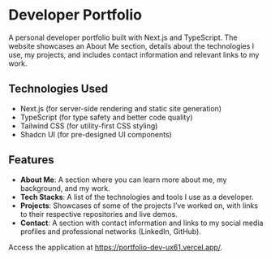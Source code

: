 # Developer Portfolio

A personal developer portfolio built with Next.js and TypeScript. The website showcases an About Me section, details about the technologies I use, my projects, and includes contact information and relevant links to my work.

## Technologies Used

- Next.js (for server-side rendering and static site generation)
- TypeScript (for type safety and better code quality)
- Tailwind CSS (for utility-first CSS styling)
- Shadcn UI (for pre-designed UI components)

## Features

- **About Me**: A section where you can learn more about me, my background, and my work.
- **Tech Stacks**: A list of the technologies and tools I use as a developer.
- **Projects**: Showcases of some of the projects I’ve worked on, with links to their respective repositories and live demos.
- **Contact**: A section with contact information and links to my social media profiles and professional networks (LinkedIn, GitHub).

Access the application at https://portfolio-dev-ux61.vercel.app/.
